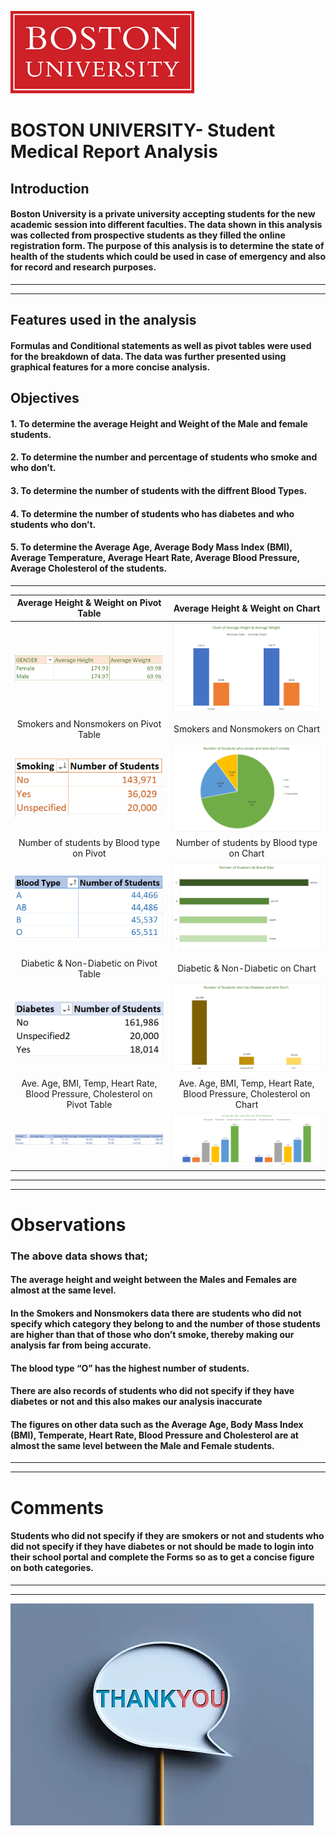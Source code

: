 ![](Boston-University-Logo1.png)
# BOSTON UNIVERSITY- Student Medical Report Analysis

## Introduction
#### Boston University is a private university accepting students for the new academic session into different faculties. The data shown in this analysis was collected from prospective students as they filled the online registration form.  The purpose of this analysis is to determine the state of health of the students which could be used in case of emergency and also for record and research purposes.
---
---

## Features used in the analysis
#### Formulas and Conditional statements as well as pivot tables were used for the breakdown of data. The data was further presented using graphical features for a more concise analysis.

## Objectives
#### 1.	To determine the average Height and Weight of the Male and female students. 
#### 2.	To determine the number and percentage of students who smoke and who don’t.
#### 3.	To determine the number of students with the diffrent Blood Types.
#### 4.	To determine the number of students who has diabetes and who students who don’t.
#### 5.	To determine the Average Age, Average Body Mass Index (BMI), Average Temperature, Average Heart Rate, Average Blood Pressure, Average Cholesterol of the students.
---

Average Height & Weight on Pivot Table                 | 		Average Height & Weight on Chart
:---------------------------------------------:	         |		:----------------------------------------:
![](ave_weight_height_pivot.png) 	         | 		![](ave_weight_height_visuals.png)
Smokers and Nonsmokers on Pivot Table         | 		Smokers and Nonsmokers on Chart
![](smoking_pivot.png) 			         |		![](smoking_visuals.png)
Number of students by Blood type on Pivot    | 		Number of students by Blood type on Chart
![](bloodtype_pivot.png) 		          |			 ![](bloodtype_visuals.png)
Diabetic & Non-Diabetic on Pivot Table             | 		Diabetic & Non-Diabetic on Chart
![](diabetes_pivot.png) 			         |			 ![](diabetes_visuals.png)
Ave. Age, BMI, Temp, Heart Rate, Blood Pressure, Cholesterol on Pivot Table   | 		Ave. Age, BMI, Temp, Heart Rate, Blood Pressure, Cholesterol on Chart
![](ave_all_pivot.png) 			         |			 ![](ave_all_visuals.png)
---
---
# Observations 

### The above data shows that; 
#### The average height and weight between the Males and Females are almost at the same level.
#### In the Smokers and Nonsmokers data there are students who did not specify which category they belong to and the number of those students are higher than that of those who don’t smoke, thereby making our analysis far from being accurate.
#### The blood type “O” has the highest number of students.
#### There are also records of students who did not specify if they have diabetes or not and this also makes our analysis inaccurate
#### The figures on other data such as the Average Age, Body Mass Index (BMI), Temperate, Heart Rate, Blood Pressure and Cholesterol are at almost the same level between the Male and Female students.
---
---
# Comments
#### Students who did not specify if they are smokers or not and students who did not specify if they have diabetes or not should be made to login into their school portal and complete the Forms so as to get a concise figure on both categories.
---
---

![](thankyou.webp)


